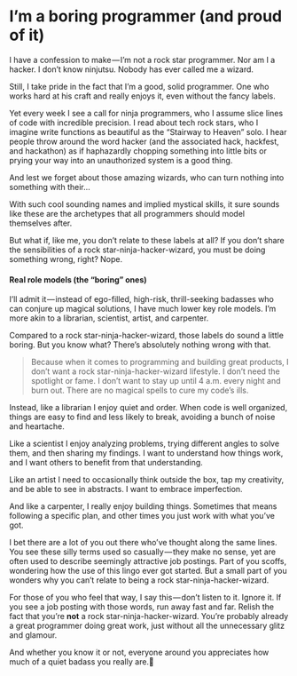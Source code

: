 I’m a boring programmer (and proud of it)
=========================================

I have a confession to make — I’m not a rock star programmer. Nor am I a
hacker. I don’t know ninjutsu. Nobody has ever called me a wizard.

Still, I take pride in the fact that I’m a good, solid programmer. One
who works hard at his craft and really enjoys it, even without the fancy
labels.

Yet every week I see a call for ninja programmers, who I assume slice
lines of code with incredible precision. I read about tech rock stars,
who I imagine write functions as beautiful as the “Stairway to Heaven”
solo. I hear people throw around the word hacker (and the associated
hack, hackfest, and hackathon) as if haphazardly chopping something into
little bits or prying your way into an unauthorized system is a good
thing.

And lest we forget about those amazing wizards, who can turn nothing
into something with their…


With such cool sounding names and implied mystical skills, it sure
sounds like these are the archetypes that all programmers should model
themselves after.

But what if, like me, you don’t relate to these labels at all? If you
don’t share the sensibilities of a rock star-ninja-hacker-wizard, you
must be doing something wrong, right? Nope.

#### Real role models (the “boring” ones)

I’ll admit it — instead of ego-filled, high-risk, thrill-seeking
badasses who can conjure up magical solutions, I have much lower key
role models. I’m more akin to a librarian, scientist, artist, and
carpenter.

Compared to a rock star-ninja-hacker-wizard, those labels do sound a
little boring. But you know what? There’s absolutely nothing wrong with
that.

> Because when it comes to programming and building great products, I
> don’t want a rock star-ninja-hacker-wizard lifestyle. I don’t need the
> spotlight or fame. I don’t want to stay up until 4 a.m. every night
> and burn
> out.
> There are no magical spells to cure my code’s ills.

Instead, like a librarian I enjoy quiet and order. When code is well
organized, things are easy to find and less likely to break, avoiding a
bunch of noise and heartache.

Like a scientist I enjoy analyzing problems, trying different angles to
solve them, and then sharing my findings. I want to understand how
things work, and I want others to benefit from that understanding.

Like an artist I need to occasionally think outside the box, tap my
creativity, and be able to see in abstracts. I want to embrace
imperfection.

And like a carpenter, I really enjoy building things. Sometimes that
means following a specific plan, and other times you just work with what
you’ve got.

I bet there are a lot of you out there who’ve thought along the same
lines. You see these silly terms used so casually — they make no sense,
yet are often used to describe seemingly attractive job postings. Part
of you scoffs, wondering how the use of this lingo ever got started. But
a small part of you wonders why you can’t relate to being a rock
star-ninja-hacker-wizard.

For those of you who feel that way, I say this — don’t listen to it.
Ignore it. If you see a job posting with those words, run away fast and
far. Relish the fact that you’re **not** a rock
star-ninja-hacker-wizard. You’re probably already a great programmer
doing great work, just without all the unnecessary glitz and glamour.

And whether you know it or not, everyone around you appreciates how much
of a quiet badass you really are.🤘

